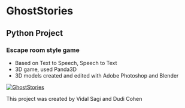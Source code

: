  # GhostStories
## Python Project

### Escape room style game
- Based on Text to Speech, Speech to Text
- 3D game, used Panda3D
- 3D models created and edited with Adobe Photoshop and Blender





[![GhostStories](https://i.pinimg.com/originals/12/07/76/120776c75365ad9f61e25b503b803313.jpg)](https://www.youtube.com/watch?v=q3JLO-dTZcs "Watch GhostStories")


This project was created by Vidal Sagi and Dudi Cohen

